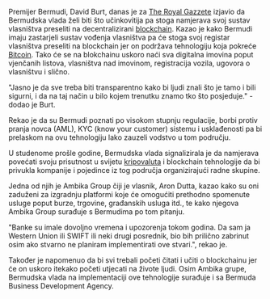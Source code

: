 Premijer Bermudi, David Burt, danas je za [The Royal Gazzete][link] izjavio da Bermudska vlada želi biti što učinkovitija pa stoga namjerava svoj sustav vlasništva preseliti na decentralizirani [blockchain][bc]. Kazao je kako Bermudi imaju zastarjeli sustav vođenja vlasništva pa će stoga svoj registar vlasništva preseliti na blockchain jer on podržava tehnologiju koja pokreće [Bitcoin][btc].
Tako će se na blokchainu uskoro naći sva digitalna imovina poput vjenčanih listova, vlasništva nad imovinom, registracija vozila, ugovora o vlasništvu i slično.

"Jasno je da sve treba biti transparentno kako bi ljudi znali što je tamo i bili sigurni, i da na taj način u bilo kojem trenutku znamo tko što posjeduje." - dodao je Burt.

Rekao je da su Bermudi poznati po visokom stupnju regulacije, borbi protiv pranja novca (AML), KYC (know your customer) sistemu i usklađenosti pa bi prelaskom na ovu tehnologiju lako zauzeli vodstvo u tom području.

U studenome prošle godine, Bermudska vlada signalizirala je da namjerava povećati svoju prisutnost u svijetu [kripovaluta][cc] i blockchain tehnologije da bi privukla kompanije i pojedince iz tog područja organizirajući radne skupine.

Jedna od njih je Ambika Group čiji je vlasnik, Aron Dutta, kazao kako su oni zaduženi za izgradnju platformi koje će omogućiti prethodno spomenute usluge poput burze, trgovine, građanskih usluga itd., te kako njegova Ambika Group surađuje s Bermudima po tom pitanju. 

"Banke su imale dovoljno vremena i upozorenja tokom godina. Da sam ja Western Union ili SWIFT ili neki drugi posrednik, bio bih prilično zabrinut osim ako stvarno ne planiram implementirati ove stvari.", rekao je.

Također je napomenuo da bi svi trebali početi čitati i učiti o blockchainu jer će on uskoro itekako početi utjecati na živote ljudi.
Osim Ambika grupe, Bermudska vlada na implementaciji ove tehnologije surađuje i sa Bermuda Business Development Agency.

[link]: http://www.royalgazette.com/business/article/20180124/bermudas-deeds-registry-to-go-on-blockchain
[btc]: https://bitfalls.com/hr/2017/09/01/send-receive-bitcoin/
[bc]: https://bitfalls.com/hr/2017/08/20/blockchain-explained-blockchain-works/
[cc]: https://bitfalls.com/hr/2017/08/20/cryptocurrency/

